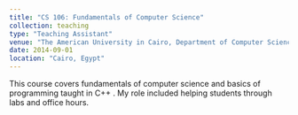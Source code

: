 ```yaml
---
title: "CS 106: Fundamentals of Computer Science"
collection: teaching
type: "Teaching Assistant"
venue: "The American University in Cairo, Department of Computer Science"
date: 2014-09-01
location: "Cairo, Egypt"
---
```


This course covers fundamentals of computer science and basics of programming taught in C++ . My role included helping students through labs and office hours.



